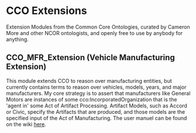 # CCO Extensions
Extension Modules from the Common Core Ontologies, curated by Cameron More and other NCOR ontologists, and openly free to use by anybody for anything.

## CCO_MFR_Extension (Vehicle Manufacturing Extension)

This module extends CCO to reason over manufacturing entities, but currently contains terms to reason over vehicles, models, years, and major manufacturers. My core strategy is to assert that manufacturers like General Motors are instances of some cco:IncorporatedOrganization that is the 'agent in' some Act of Artifact Processing. Artifact Models, such as Accord or Civic, specify the Artifacts that are produced, and those models are the specified input of the Act of Manufacturing. The user manuel can be found on the wiki [here](https://github.com/cameronmore/CCOExtensions/wiki/CCO-Car-Extension).

